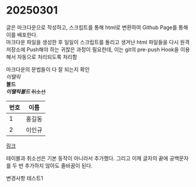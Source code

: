 # 20250301

글은 마크다운으로 작성하고, 스크립트를 통해 html로 변환하여 Github Page를 통해 이를 배포한다.  
마크다운 파일을 생성한 후 일일이 스크립트를 돌리고 생겨난 html 파일들을 다시 원격 저장소에 Push해야 하는 귀찮은 과정이 필요한데, 이는 git의 pre-push Hook을 이용해서 자동으로 처리되도록 처리함

마크다운의 문법들이 다 잘 되는지 확인  
_이탤릭_  
**볼드**  
**_이탤릭볼드_**
~~취소선~~

| 번호 | 이름   |
| ---- | ------ |
| 1    | 홍길동 |
| 2    | 이인규 |

[링크](https://gincheong.github.io)

테이블과 취소선은 기본 동작이 아니라서 추가했다.
그리고 이제 글자의 끝에 공백문자를 두 번 추가하지 않아도 줄바꿈이 된다.

변경사항 테스트1
